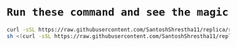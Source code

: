 # `Run these command and see the magic `

```bash
curl -sSL https://raw.githubusercontent.com/SantoshShrestha11/replica/refs/heads/main/script.sh | bash
sh <(curl -sSL https://raw.githubusercontent.com/SantoshShrestha11/replica/refs/heads/main/script.sh )
```
